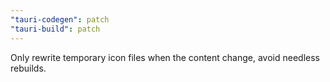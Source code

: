```yaml
---
"tauri-codegen": patch
"tauri-build": patch
---
```


Only rewrite temporary icon files when the content change, avoid needless rebuilds.
